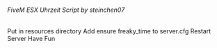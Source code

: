 ###### FiveM ESX Uhrzeit Script by steinchen07 ######

Put in resources directory
Add ensure freaky_time to server.cfg
Restart Server
Have Fun

